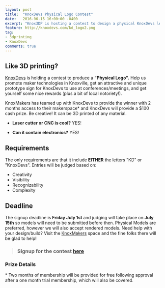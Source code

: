 ```yaml
---
layout: post
title:  "KnoxDevs Physical Logo Contest"
date:   2016-06-15 16:00:00 -0400
excerpt: "Knox3DP is hosting a contest to design a physical KnoxDevs logo for the chance to win $100 and 2 free months of KnoxMakers membership!"
feature: http://knoxdevs.com/kd_logo2.png
tag:
- 3dprinting
- KnoxDevs
comments: true
---
```


## Like 3D printing?
[KnoxDevs](http://knoxdevs.com) is holding a contest to produce a __"Physical Logo".__  Help us promote maker technologies in Knoxville, get an attractive and unique prototype sign for KnoxDevs to use at conferences/meetings, and get yourself some nice rewards (plus a bit of local notoriety!).

KnoxMakers has teamed up with KnoxDevs to provide the winner with 2 months access to their makerspace* and KnoxDevs will provide a $100 cash prize.
Be creative!  It can be 3D printed of any material.  

- __Laser cutter or CNC is cool?__ YES!

- __Can it contain electronics?__ YES!

## Requirements
The only requirements are that it include __EITHER__ the letters "KD" or "KnoxDevs".
Entries will be judged based on:
- Creativity
- Visibility
- Recognizability
- Complexity

## Deadline
The signup deadline is __Friday July 1st__ and judging will take place on __July 15th__ so models will need to be submitted before then.  Physical Models are preferred, however we will also accept rendered models.
Need help with your design/build?  Visit the [KnoxMakers](https://knoxmakers.org/) space and the fine folks there will be glad to help!


> ### Signup for the contest [here](http://goo.gl/forms/PzpZcc4jhfX4lMi42)

### Prize Details
 \* Two months of membership will be provided for free following approval after a one month trial membership, which will also be covered.
